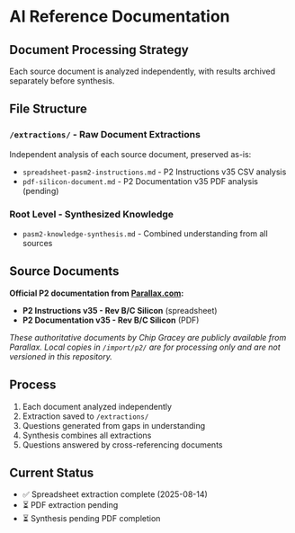 # AI Reference Documentation

## Document Processing Strategy

Each source document is analyzed independently, with results archived separately before synthesis.

## File Structure

### `/extractions/` - Raw Document Extractions
Independent analysis of each source document, preserved as-is:
- `spreadsheet-pasm2-instructions.md` - P2 Instructions v35 CSV analysis
- `pdf-silicon-document.md` - P2 Documentation v35 PDF analysis (pending)

### Root Level - Synthesized Knowledge
- `pasm2-knowledge-synthesis.md` - Combined understanding from all sources

## Source Documents

**Official P2 documentation from [Parallax.com](https://www.parallax.com):**
- **P2 Instructions v35 - Rev B/C Silicon** (spreadsheet)
- **P2 Documentation v35 - Rev B/C Silicon** (PDF)

*These authoritative documents by Chip Gracey are publicly available from Parallax. 
Local copies in `/import/p2/` are for processing only and are not versioned in this repository.*

## Process
1. Each document analyzed independently
2. Extraction saved to `/extractions/`
3. Questions generated from gaps in understanding
4. Synthesis combines all extractions
5. Questions answered by cross-referencing documents

## Current Status
- ✅ Spreadsheet extraction complete (2025-08-14)
- ⏳ PDF extraction pending
- ⏳ Synthesis pending PDF completion